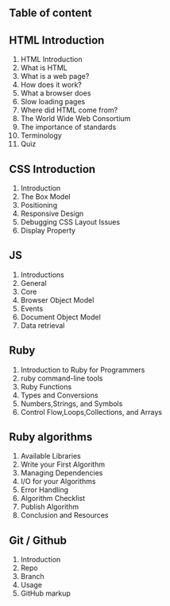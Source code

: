 ## Table of content
   
## HTML Introduction

 1. HTML Introduction 
 1. What is HTML
 1. What is a web page?
 1. How does it work?  
 1. What a browser does  
 1. Slow loading pages 
 1. Where did HTML come from? 
 1. The World Wide Web Consortium 
 1. The importance of standards
 1. Terminology 
 1. Quiz 

## CSS Introduction
1. Introduction 
1. The Box Model 
1. Positioning 
1. Responsive Design 
1. Debugging CSS Layout Issues 
1. Display Property 

 ## JS 
1. Introductions 
1. General 
1. Core 
1. Browser Object Model 
1. Events 
1. Document Object Model 
1. Data retrieval 

## Ruby
1. Introduction to Ruby for Programmers 
1. ruby command-line tools 
1. Ruby Functions 
1. Types and Conversions 
1. Numbers,Strings, and Symbols 
1. Control Flow,Loops,Collections, and Arrays 

## Ruby algorithms 
1. Available Libraries 
1. Write your First Algorithm 
1. Managing Dependencies 
1. I/O for your Algorithms 
1. Error Handling 
1. Algorithm Checklist 
1. Publish Algorithm 
1. Conclusion and Resources 

 ## Git / Github
1. Introduction 
1. Repo 
1. Branch 
1. Usage 
1. GitHub markup 




